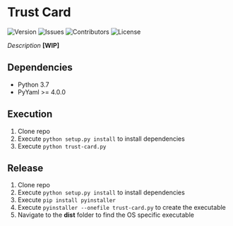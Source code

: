 # Trust Card
![Version](https://img.shields.io/github/tag/Macro303/Trust-Card.svg?label=version)
![Issues](https://img.shields.io/github/issues/Macro303/Trust-Card.svg?label=issues)
![Contributors](https://img.shields.io/github/contributors/Macro303/Trust-Card.svg?label=contributors)
![License](https://img.shields.io/github/license/Macro303/Trust-Card.svg?=label=license)

_Description_ **[WIP]**

## Dependencies
 - Python 3.7
 - PyYaml >= 4.0.0

## Execution
 1. Clone repo
 2. Execute `python setup.py install` to install dependencies
 3. Execute `python trust-card.py`
 
## Release
 1. Clone repo
 2. Execute `python setup.py install` to install dependencies
 3. Execute `pip install pyinstaller`
 4. Execute `pyinstaller --onefile trust-card.py` to create the executable
 5. Navigate to the **dist** folder to find the OS specific executable
 